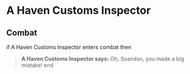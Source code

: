 # A Haven Customs Inspector
## Combat

if A Haven Customs Inspector enters combat  then


>**A Haven Customs Inspector says:** Oh, Soandso, you made a big mistake!
end
